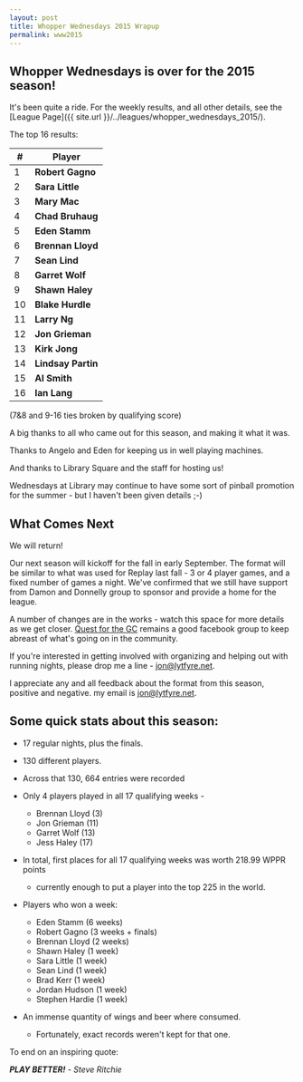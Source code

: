 ```yaml
---
layout: post
title: Whopper Wednesdays 2015 Wrapup
permalink: www2015
---
```



## Whopper Wednesdays is over for the 2015 season! 

It's been quite a ride. 
For the weekly results, and all other details, see the [League Page]({{ site.url }}/../leagues/whopper_wednesdays_2015/).

The top 16 results: 

| # | Player
| ------- | ------- 
| 1  | **Robert Gagno** 
| 2  | **Sara Little** 
| 3  | **Mary Mac** 
| 4  | **Chad Bruhaug** 
| 5  | **Eden Stamm**
| 6  | **Brennan Lloyd**
| 7  | **Sean Lind** 
| 8  | **Garret Wolf**
| 9  | **Shawn Haley**
| 10 | **Blake Hurdle**
| 11 | **Larry Ng**
| 12 | **Jon Grieman**
| 13 | **Kirk Jong**
| 14 | **Lindsay Partin**
| 15 | **Al Smith**
| 16 | **Ian Lang**

(7&8 and 9-16 ties broken by qualifying score)

A big thanks to all who came out for this season, and making it what it was.

Thanks to Angelo and Eden for keeping us in well playing machines. 

And thanks to Library Square and the staff for hosting us!

Wednesdays at Library may continue to have some sort of pinball promotion for the summer - but I haven't been given details ;-)

## What Comes Next

We will return! 

Our next season will kickoff for the fall in early September. The format will be similar to what was used for Replay last fall - 3 or 4 player games, and a fixed number of games a night. We've confirmed that we still have support from Damon and Donnelly group to sponsor and provide a home for the league. 

A number of changes are in the works - watch this space for more details as we get closer. [Quest for the GC](https://www.facebook.com/groups/pinballvancouver/) remains a good facebook group to keep abreast of what's going on in the community. 

If you're interested in getting involved with organizing and helping out with running nights, please drop me a line - jon@lytfyre.net.

I appreciate any and all feedback about the format from this season, positive and negative. my email is jon@lytfyre.net.

## Some quick stats about this season: 

 - 17 regular nights, plus the finals. 
 - 130 different players. 
 - Across that 130, 664 entries were recorded
 - Only 4 players played in all 17 qualifying weeks -
   - Brennan Lloyd (3) 
   - Jon Grieman (11)
   - Garret Wolf (13)
   - Jess Haley (17)
 - In total, first places for all 17 qualifying weeks was worth 218.99 WPPR points 
   - currently enough to put a player into the top 225 in the world. 
- Players who won a week: 
  - Eden Stamm (6 weeks)
  - Robert Gagno (3 weeks + finals)
  - Brennan Lloyd (2 weeks)
  - Shawn Haley (1 week)
  - Sara Little (1 week) 
  - Sean Lind (1 week)
  - Brad Kerr (1 week)
  - Jordan Hudson (1 week)
  - Stephen Hardie (1 week)

 - An immense quantity of wings and beer where consumed. 
   - Fortunately, exact records weren't kept for that one. 

To end on an inspiring quote:

<p class="message">
  <em><b>PLAY BETTER!</b></em> - <i>Steve Ritchie</i>
</p>

